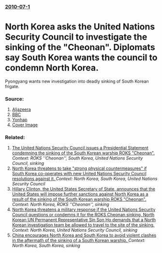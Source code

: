 ### [2010-07-1](/news/2010/07/1/index.md)

# North Korea asks the United Nations Security Council to investigate the sinking of the "Cheonan". Diplomats say South Korea wants the council to condemn North Korea. 

Pyongyang wants new investigation into deadly sinking of South Korean frigate.


### Source:

1. [Aljazeera](http://english.aljazeera.net/news/asia-pacific/2010/07/20107165529165148.html)
2. [BBC](http://news.bbc.co.uk/1/hi/world/asia_pacific/10471853.stm)
3. [Yonhap](http://english.yonhapnews.co.kr/national/2010/07/01/76/0302000000AEN20100701005200315F.HTML)
3. [Cover Image](http://www.aljazeera.com)

### Related:

1. [The United Nations Security Council issues a Presidential Statement condemning the sinking of the South Korean warship ROKS "Cheonan". ](/news/2010/07/9/the-united-nations-security-council-issues-a-presidential-statement-condemning-the-sinking-of-the-south-korean-warship-roks-cheonan.md) _Context: ROKS ''Cheonan'', South Korea, United Nations Security Council, sinking_
2. [North Korea threatens to take "strong physical countermeasures" if South Korea co-operates with new United Nations Security Council resolutions against it. ](/news/2013/01/25/north-korea-threatens-to-take-strong-physical-countermeasures-if-south-korea-co-operates-with-new-united-nations-security-council-resoluti.md) _Context: North Korea, South Korea, United Nations Security Council_
3. [Hillary Clinton, the United States Secretary of State, announces that the United States will impose further sanctions against North Korea as a result of the sinking of the South Korean warship ROKS "Cheonan". ](/news/2010/07/21/hillary-clinton-the-united-states-secretary-of-state-announces-that-the-united-states-will-impose-further-sanctions-against-north-korea-as.md) _Context: North Korea, ROKS ''Cheonan'', sinking_
4. [North Korea threatens a military response if the United Nations Security Council questions or condemns it for the ROKS Cheonan sinking. North Korean UN Permanent Representative Sin Son Ho demands that a North Korean investigation team be allowed to travel to the site of the sinking. ](/news/2010/06/15/north-korea-threatens-a-military-response-if-the-united-nations-security-council-questions-or-condemns-it-for-the-roks-cheonan-sinking-nort.md) _Context: North Korea, United Nations Security Council, sinking_
5. [China encourages North Korea and South Korea to avoid violent clashes in the aftermath of the sinking of a South Korean warship. ](/news/2010/05/30/china-encourages-north-korea-and-south-korea-to-avoid-violent-clashes-in-the-aftermath-of-the-sinking-of-a-south-korean-warship.md) _Context: North Korea, South Korea, sinking_
